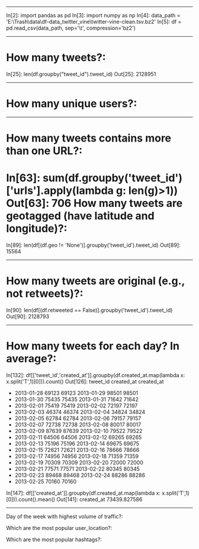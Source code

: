 ----------
In[2]: import pandas as pd
In[3]: import numpy as np
In[4]: data_path = 'E:\\Trash\data\\df-data_twitter_vine\\twitter-vine-clean.tsv.bz2'
In[5]: df = pd.read_csv(data_path, sep='\t', compression='bz2')

----------
How many tweets?:
===================
In[25]: len(df.groupby("tweet_id").tweet_id)
Out[25]: 2128951

----------
How many unique users?:
===================
----------
How many tweets contains more than one URL?:
===================
In[63]: sum(df.groupby('tweet_id')['urls'].apply(lambda g: len(g)>1))
Out[63]: 706
How many tweets are geotagged (have latitude and longitude)?:
===================
In[89]: len(df[(df.geo != 'None')].groupby('tweet_id').tweet_id)
Out[89]: 15564

----------
How many tweets are original (e.g., not retweets)?:
===================
In[90]: len(df[(df.retweeted == False)].groupby('tweet_id').tweet_id)
Out[90]: 2128793

----------
How many tweets for each day? In average?:
===================
In[132]: df[['tweet_id','created_at']].groupby(df.created_at.map(lambda x: x.split('T',1)[0])).count()
Out[126]: 
            tweet_id  created_at
created_at                      

 - 2013-01-28     69123       69123 2013-01-29     98501       98501
 - 2013-01-30     75435       75435 2013-01-31     71642       71642
 - 2013-02-01     75419       75419 2013-02-02     72197       72197
 - 2013-02-03     46374       46374 2013-02-04     34824       34824
 - 2013-02-05     62784       62784 2013-02-06     79157       79157
 - 2013-02-07     72738       72738 2013-02-08     80017       80017
 - 2013-02-09     87639       87639 2013-02-10     79522       79522
 - 2013-02-11     64506       64506 2013-02-12     69265       69265
 - 2013-02-13     75196       75196 2013-02-14     69675       69675
 - 2013-02-15     72621       72621 2013-02-16     78666       78666
 - 2013-02-17     74956       74956 2013-02-18     71359       71359
 - 2013-02-19     70309       70309 2013-02-20     72000       72000
 - 2013-02-21     77571       77571 2013-02-22     80345       80345
 - 2013-02-23     89468       89468 2013-02-24     88286       88286
 - 2013-02-25     70160       70160

In[147]: df[['created_at']].groupby(df.created_at.map(lambda x: x.split('T',1)[0])).count().mean()
Out[141]: 
created_at    73439.827586

----------




Day of the week with highest volume of traffic?:


Which are the most popular user_location?:


Which are the most popular hashtags?:
